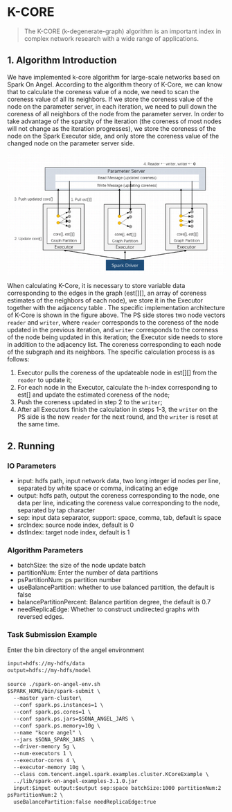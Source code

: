 # K-CORE

> The K-CORE (k-degenerate-graph) algorithm is an important index in complex network research with 
a wide range of applications.

## 1. Algorithm Introduction
We have implemented k-core algorithm for large-scale networks based on Spark On Angel. According to the algorithm theory of K-Core, we can know that to calculate the coreness value of a node, we need to scan the coreness value of all its neighbors. If we store the coreness value of the node on the parameter server, in each iteration, we need to pull down the coreness of all neighbors of the node from the parameter server. In order to take advantage of the sparsity of the iteration (the coreness of most nodes will not change as the iteration progresses), we store the coreness of the node on the Spark Executor side, and only store the coreness value of the changed node on the parameter server side.

![kcore_structure](../../img/kcore_structure.png)

When calculating K-Core, it is necessary to store variable data corresponding to the edges in the graph (est[][], an array of coreness estimates of the neighbors of each node), we store it in the Executor together with the adjacency table . The specific implementation architecture of K-Core is shown in the figure above. The PS side stores two node vectors `reader` and `writer`, where `reader` corresponds to the coreness of the node updated in the previous iteration, and `writer` corresponds to the coreness of the node being updated in this iteration; the Executor side needs to store in addition to the adjacency list. The coreness corresponding to each node of the subgraph and its neighbors. The specific calculation process is as follows:

1. Executor pulls the coreness of the updateable node in est[][] from the `reader` to update it;
2. For each node in the Executor, calculate the h-index corresponding to est[] and update the estimated coreness of the node;
3. Push the coreness updated in step 2 to the `writer`;
4. After all Executors finish the calculation in steps 1-3, the `writer` on the PS side is the new `reader` for the next round, and the `writer` is reset at the same time.

## 2. Running

### IO Parameters

- input: hdfs path, input network data, two long integer id nodes per line, separated by white space or comma, indicating an edge
- output: hdfs path, output the coreness corresponding to the node, one data per line, indicating the coreness value corresponding to the node, separated by tap character
- sep: input data separator, support: space, comma, tab, default is space
- srcIndex: source node index, default is 0
- dstIndex: target node index, default is 1

### Algorithm Parameters

- batchSize: the size of the node update batch
- partitionNum: Enter the number of data partitions
- psPartitionNum: ps partition number
- useBalancePartition: whether to use balanced partition, the default is false
- balancePartitionPercent: Balance partition degree, the default is 0.7
- needReplicaEdge: Whether to construct undirected graphs with reversed edges.

### Task Submission Example
Enter the bin directory of the angel environment

```
input=hdfs://my-hdfs/data
output=hdfs://my-hdfs/model

source ./spark-on-angel-env.sh
$SPARK_HOME/bin/spark-submit \
  --master yarn-cluster\
  --conf spark.ps.instances=1 \
  --conf spark.ps.cores=1 \
  --conf spark.ps.jars=$SONA_ANGEL_JARS \
  --conf spark.ps.memory=10g \
  --name "kcore angel" \
  --jars $SONA_SPARK_JARS  \
  --driver-memory 5g \
  --num-executors 1 \
  --executor-cores 4 \
  --executor-memory 10g \
  --class com.tencent.angel.spark.examples.cluster.KCoreExample \
  ../lib/spark-on-angel-examples-3.1.0.jar
  input:$input output:$output sep:space batchSize:1000 partitionNum:2 psPartitionNum:2 \
  useBalancePartition:false needReplicaEdge:true
```